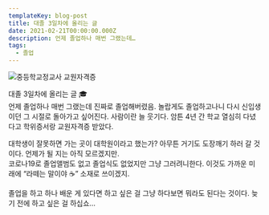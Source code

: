 ```yaml
---
templateKey: blog-post
title: 대졸 3일차에 올리는 글
date: 2021-02-21T00:00:00.000Z
description: 언제 졸업하나 매번 그랬는데…
tags:
  - 졸업
---
```

![중등학교정교사 교원자격증](/images/certificate.jpg)

대졸 3일차에 올리는 글 🎓<br>
언제 졸업하나 매번 그랬는데 진짜로 졸업해버렸음. 놀랍게도 졸업하고나니 다시 신입생이던 그 시절로 돌아가고 싶어진다. 사람이란 늘 웃기다. 암튼 4년 간 학교 열심히 다녔다고 학위증서랑 교원자격증 받았다.

대학생이 잘못하면 가는 곳이 대학원이라고 했는가? 아무튼 거기도 도장깨기 하러 갈 것이다. 언제가 될 지는 아직 모르겠지만.<br>
코로나19로 졸업앨범도 없고 졸업식도 없었지만 그냥 그러려니한다. 이것도 가까운 미래에 “라떼는 말이야 ☕️” 소재로 쓰이겠지.

졸업을 하고 하나 배운 게 있다면 하고 싶은 걸 그냥 하다보면 뭐라도 된다는 것이다. 늦기 전에 하고 싶은 걸 하십쇼…
